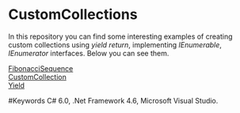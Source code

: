 # CustomCollections

In this repository you can find some interesting examples of creating custom collections using *yield return*, implementing *IEnumerable*, *IEnumerator* interfaces. Below you can see them.

[FibonacciSequence](https://github.com/LusineHovs/CustomCollections/tree/master/FibonacciSequence/FibonacciSequence)<br>
[CustomCollection](https://github.com/LusineHovs/CustomCollections/tree/master/FibonacciSequence/CustomCollection)<br>
[Yield](https://github.com/LusineHovs/CustomCollections/tree/master/FibonacciSequence/Yield)<br>


#Keywords
C# 6.0, .Net Framework 4.6, Microsoft Visual Studio.
